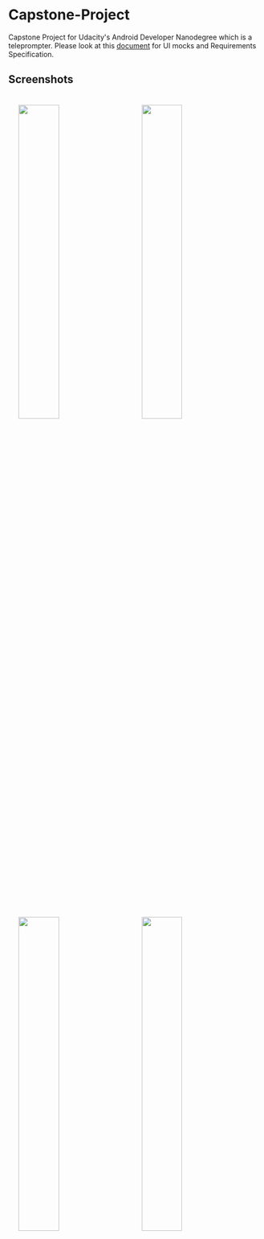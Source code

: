 # Capstone-Project
Capstone Project for Udacity's Android Developer Nanodegree which is a teleprompter. Please look at this [document](https://github.com/abs51295/Capstone-Project/blob/master/Capstone_Stage1.pdf)
for UI mocks and Requirements Specification.

## Screenshots
<img width="40%" vspace="20" hspace="20" src="https://cloud.githubusercontent.com/assets/13438222/24331724/effce27e-1257-11e7-9e3f-09cc5a151758.png" /> <img width="40%" vspace="20" hspace="20" src="https://cloud.githubusercontent.com/assets/13438222/24331725/effcf52a-1257-11e7-8574-378de87ddbe1.png" />

<img width="40%" vspace="20" hspace="20" src="https://cloud.githubusercontent.com/assets/13438222/24331722/effbc894-1257-11e7-8d42-fb3fb7c56dab.png" /> <img width="40%" vspace="20" hspace="20" src="https://cloud.githubusercontent.com/assets/13438222/24331721/effbd906-1257-11e7-85ba-f38386a5c08d.png" />
